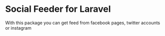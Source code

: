 # Social Feeder for Laravel

With this package you can get feed from facebook pages, twitter accounts or instagram
